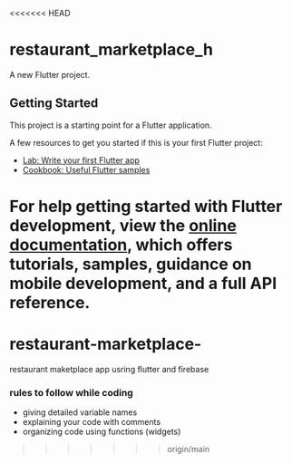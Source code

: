 <<<<<<< HEAD
# restaurant_marketplace_h

A new Flutter project.

## Getting Started

This project is a starting point for a Flutter application.

A few resources to get you started if this is your first Flutter project:

- [Lab: Write your first Flutter app](https://docs.flutter.dev/get-started/codelab)
- [Cookbook: Useful Flutter samples](https://docs.flutter.dev/cookbook)

For help getting started with Flutter development, view the
[online documentation](https://docs.flutter.dev/), which offers tutorials,
samples, guidance on mobile development, and a full API reference.
=======
# restaurant-marketplace-
restaurant maketplace app usring flutter and firebase
### rules to follow while coding  
- giving detailed variable names
- explaining your code with comments 
- organizing code using functions (widgets)
>>>>>>> origin/main
